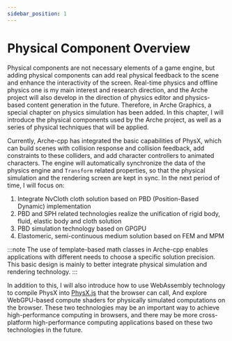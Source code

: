 ```yaml
---
sidebar_position: 1
---
```


# Physical Component Overview

Physical components are not necessary elements of a game engine, but adding physical components can add real physical
feedback to the scene and enhance the interactivity of the screen. Real-time physics and offline physics one is my main
interest and research direction, and the Arche project will also develop in the direction of physics editor and
physics-based content generation in the future. Therefore, in Arche Graphics, a special chapter on physics simulation
has been added. In this chapter, I will introduce the physical components used by the Arche project, as well as a series
of physical techniques that will be applied.

Currently, Arche-cpp has integrated the basic capabilities of PhysX, which can build scenes with collision response and
collision feedback, add constraints to these colliders, and add character controllers to animated characters. The engine
will automatically synchronize the data of the physics engine and `Transform` related properties, so that the physical
simulation and the rendering screen are kept in sync. In the next period of time, I will focus on:

1. Integrate NvCloth cloth solution based on PBD (Position-Based Dynamic) implementation
2. PBD and SPH related technologies realize the unification of rigid body, fluid, elastic body and cloth solution
3. PBD simulation technology based on GPGPU
4. Elastomeric, semi-continuous medium solution based on FEM and MPM

:::note The use of template-based math classes in Arche-cpp enables applications with different needs to choose a
specific solution precision. This basic design is mainly to better integrate physical simulation and rendering
technology.
:::

In addition to this, I will also introduce how to use WebAssembly technology to compile PhysX
into [PhysX.js](https://github.com/oasis-engine/physX.js) that the browser can call, And explore WebGPU-based compute
shaders for physically simulated computations on the browser. These two technologies may be an important way to achieve
high-performance computing in browsers, and there may be more cross-platform high-performance computing applications
based on these two technologies in the future.
